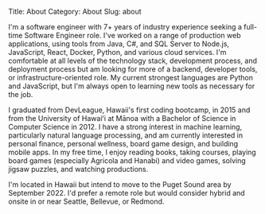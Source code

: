 Title: About
Category: About
Slug: about

I'm a software engineer with 7+ years of industry experience seeking a full-time Software Engineer role. I've worked on a range of production web applications, using tools from Java, C#, and SQL Server to Node.js, JavaScript, React, Docker, Python, and various cloud services. I'm comfortable at all levels of the technology stack, development process, and deployment process but am looking for more of a backend, developer tools, or infrastructure-oriented role. My current strongest languages are Python and JavaScript, but I'm always open to learning new tools as necessary for the job.

I graduated from DevLeague, Hawaii's first coding bootcamp, in 2015 and from the University of Hawaiʻi at Mānoa with a Bachelor of Science in Computer Science in 2012. I have a strong interest in machine learning, particularly natural language processing, and am currently interested in personal finance, personal wellness, board game design, and building mobile apps. In my free time, I enjoy reading books, taking courses, playing board games (especially Agricola and Hanabi) and video games, solving jigsaw puzzles, and watching productions.

I'm located in Hawaii but intend to move to the Puget Sound area by September 2022. I'd prefer a remote role but would consider hybrid and onsite in or near Seattle, Bellevue, or Redmond.
